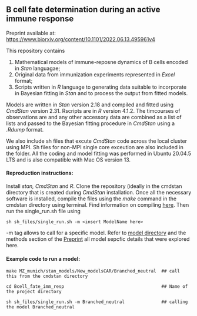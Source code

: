 ## B cell fate determination during an active immune response

Preprint available at: https://www.biorxiv.org/content/10.1101/2022.06.13.495961v4

This repository contains 
1. Mathematical models of immune-reposne dynamics of B cells encoded in _Stan_ languagae;
2. Original data from immunization experiments represented in _Excel_ format;
3. Scripts written in _R_ language to generating data suitable to incorporate in Bayesian fitting in _Stan_ and to process the output from fitted models.


Models are written in _Stan_ version 2.18 and compiled and fitted using _CmdStan_ version 2.31.
Rscripts are in _R_ version 4.1.2. The timcourses of observations are and any other accessory data are combined as a list of lists and passed to the Bayesian fitting procedure in  _CmdStan_ using a _.Rdump_ format. 

We also include sh files that excute _CmdStan_ code across the local cluster using MPI. Sh files for non-MPI single core exceution are also included in the folder. 
All the coding and model fitting was performed in Ubuntu 20.04.5 LTS and is also compatible with Mac OS version 13.

#### Reproduction instructions:
Install _stan, CmdStan_ and _R_. Clone the repository (ideally in the cmdstan directory that is created during _CmdStan_ installation.
Once all the necessary software is installed, compile the files using the _make_ command in the cmdstan directory using terminal. Find information on compiling [here](https://mc-stan.org/docs/cmdstan-guide/compiling-a-stan-program.html).
Then run the single_run.sh file using
```
sh sh_files/single_run.sh -m <insert ModelName here>
```
-m tag allows to call for a specific model. Refer to [model directory](https://github.com/sanketrane/Bcell_fate_imm_resp/tree/main/stan_models/New_modelsCAR) and the methods section of the [Preprint](https://www.biorxiv.org/content/10.1101/2022.06.13.495961v4
) all model sepcfic details that were explored here.


#### Example code to run a model:

```
make MZ_munich/stan_models/New_modelsCAR/Branched_neutral  ## call this from the cmdstan directory

cd Bcell_fate_imm_resp                                     ## Name of the project directory

sh sh_files/single_run.sh -m Branched_neutral              ## calling the model Branched_neutral

```
